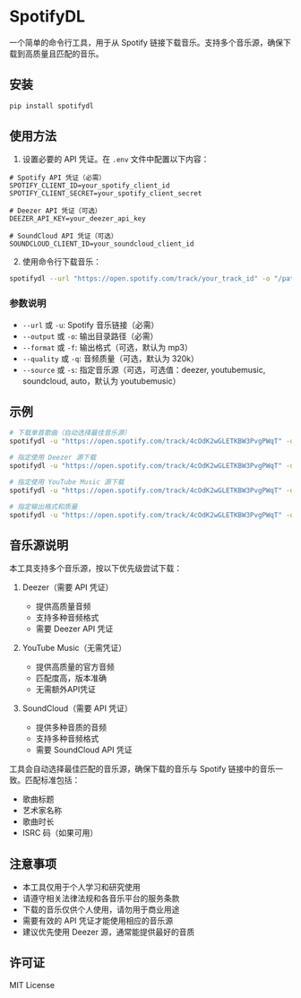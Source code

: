 # SpotifyDL

一个简单的命令行工具，用于从 Spotify 链接下载音乐。支持多个音乐源，确保下载到高质量且匹配的音乐。

## 安装

```bash
pip install spotifydl
```

## 使用方法

1. 设置必要的 API 凭证。在 `.env` 文件中配置以下内容：

```
# Spotify API 凭证（必需）
SPOTIFY_CLIENT_ID=your_spotify_client_id
SPOTIFY_CLIENT_SECRET=your_spotify_client_secret

# Deezer API 凭证（可选）
DEEZER_API_KEY=your_deezer_api_key

# SoundCloud API 凭证（可选）
SOUNDCLOUD_CLIENT_ID=your_soundcloud_client_id
```

2. 使用命令行下载音乐：

```bash
spotifydl --url "https://open.spotify.com/track/your_track_id" -o "/path/to/output"
```

### 参数说明

- `--url` 或 `-u`: Spotify 音乐链接（必需）
- `--output` 或 `-o`: 输出目录路径（必需）
- `--format` 或 `-f`: 输出格式（可选，默认为 mp3）
- `--quality` 或 `-q`: 音频质量（可选，默认为 320k）
- `--source` 或 `-s`: 指定音乐源（可选，可选值：deezer, youtubemusic, soundcloud, auto，默认为 youtubemusic）

## 示例

```bash
# 下载单首歌曲（自动选择最佳音乐源）
spotifydl -u "https://open.spotify.com/track/4cOdK2wGLETKBW3PvgPWqT" -o "./music"

# 指定使用 Deezer 源下载
spotifydl -u "https://open.spotify.com/track/4cOdK2wGLETKBW3PvgPWqT" -o "./music" -s deezer

# 指定使用 YouTube Music 源下载
spotifydl -u "https://open.spotify.com/track/4cOdK2wGLETKBW3PvgPWqT" -o "./music" -s youtubemusic

# 指定输出格式和质量
spotifydl -u "https://open.spotify.com/track/4cOdK2wGLETKBW3PvgPWqT" -o "./music" -f mp3 -q 320k
```

## 音乐源说明

本工具支持多个音乐源，按以下优先级尝试下载：

1. Deezer（需要 API 凭证）
   - 提供高质量音频
   - 支持多种音频格式
   - 需要 Deezer API 凭证

2. YouTube Music（无需凭证）
   - 提供高质量的官方音频
   - 匹配度高，版本准确
   - 无需额外API凭证

3. SoundCloud（需要 API 凭证）
   - 提供多种音质的音频
   - 支持多种音频格式
   - 需要 SoundCloud API 凭证

工具会自动选择最佳匹配的音乐源，确保下载的音乐与 Spotify 链接中的音乐一致。匹配标准包括：
- 歌曲标题
- 艺术家名称
- 歌曲时长
- ISRC 码（如果可用）

## 注意事项

- 本工具仅用于个人学习和研究使用
- 请遵守相关法律法规和各音乐平台的服务条款
- 下载的音乐仅供个人使用，请勿用于商业用途
- 需要有效的 API 凭证才能使用相应的音乐源
- 建议优先使用 Deezer 源，通常能提供最好的音质

## 许可证

MIT License 